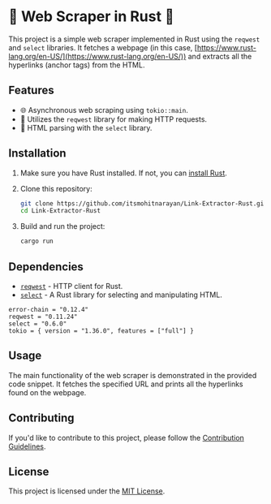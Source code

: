 # 🚀 **Web Scraper in Rust** 🚀


This project is a simple web scraper implemented in Rust using the `reqwest` and `select` libraries. It fetches a webpage (in this case, [https://www.rust-lang.org/en-US/](https://www.rust-lang.org/en-US/)) and extracts all the hyperlinks (anchor tags) from the HTML.

## Features

- 🌐 Asynchronous web scraping using `tokio::main`.
- 🦀 Utilizes the `reqwest` library for making HTTP requests.
- 📑 HTML parsing with the `select` library.

## Installation

1. Make sure you have Rust installed. If not, you can [install Rust](https://www.rust-lang.org/learn/get-started).

2. Clone this repository:

   ```bash
   git clone https://github.com/itsmohitnarayan/Link-Extractor-Rust.git
   cd Link-Extractor-Rust
   ```

3. Build and run the project:

   ```bash
   cargo run
   ```

## Dependencies

- [`reqwest`](https://crates.io/crates/reqwest) - HTTP client for Rust.
- [`select`](https://crates.io/crates/select) - A Rust library for selecting and manipulating HTML.

```
error-chain = "0.12.4"
reqwest = "0.11.24"
select = "0.6.0"
tokio = { version = "1.36.0", features = ["full"] }
```

## Usage

The main functionality of the web scraper is demonstrated in the provided code snippet. It fetches the specified URL and prints all the hyperlinks found on the webpage.


## Contributing

If you'd like to contribute to this project, please follow the [Contribution Guidelines](CONTRIBUTING.md).

## License

This project is licensed under the [MIT License](LICENSE).